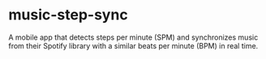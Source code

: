 # music-step-sync
A mobile app that detects steps per minute (SPM) and synchronizes music from their Spotify library with a similar beats per minute (BPM) in real time.
